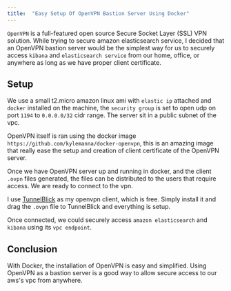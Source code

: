 ```yaml
---
title:  "Easy Setup Of OpenVPN Bastion Server Using Docker"
---
```


`OpenVPN` is a full-featured open source Secure Socket Layer (SSL) VPN solution. While trying to secure amazon elasticsearch service, I decided that an OpenVPN bastion server would be the simplest way for us to securely access `kibana` and `elasticsearch service` from our home, office, or anywhere as long as we have proper client certificate.

## Setup
We use a small t2.micro amazon linux ami with `elastic ip` attached and `docker` installed on the machine, the `security group` is set to open udp on port `1194` to `0.0.0.0/32` cidr range. The server sit in a public subnet of the vpc.

OpenVPN itself is ran using the docker image `https://github.com/kylemanna/docker-openvpn`, this is an amazing image that really ease the setup and creation of client certificate of the OpenVPN server. 

Once we have OpenVPN server up and running in docker, and the client `.ovpn` files generated, the files can be distributed to the users that require access. We are ready to connect to the vpn.

I use [TunnelBlick](https://tunnelblick.net) as my openvpn client, which is free. Simply install it and drag the `.ovpn` file to TunnelBlick and everything is setup.

Once connected, we could securely access `amazon elasticsearch` and `kibana` using its `vpc endpoint`.

## Conclusion
With Docker, the installation of OpenVPN is easy and simplified. Using OpenVPN as a bastion server is a good way to allow secure access to our aws's vpc from anywhere.